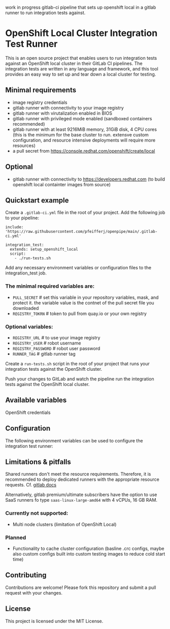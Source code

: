 work in progress gitlab-ci pipeline that sets up openshift local in a gitlab runner to run integration tests against.

# OpenShift Local Cluster Integration Test Runner

This is an open source project that enables users to run integration tests against an OpenShift local cluster in their GitLab CI pipelines. The integration tests are written in any language and framework, and this tool provides an easy way to set up and tear down a local cluster for testing.

## Minimal requirements

- image registry credentials
- gitlab runner with connectivity to your image registry
- gitlab runner with virutalization enabled in BIOS
- gitlab runner with privileged mode enabled (sandboxed containers recommended)
- gitlab runner with at least 9216MiB memory, 31GiB disk, 4 CPU cores (this is the minimum for the base cluster to run. extensve custom configuration, and resource intensive deployments will require more resources)
- a pull secret from https://console.redhat.com/openshift/create/local

## Optional

- gitlab runner with connectivity to https://developers.redhat.com (to build openshift local containter images from source)

## Quickstart example

Create a `.gitlab-ci.yml` file in the root of your project.
Add the following job to your pipeline:

```
include: 'https://raw.githubusercontent.com/pfeifferj/openpipe/main/.gitlab-ci.yml'

integration_test:
  extends: setup_openshift_local
  script:
    - ./run-tests.sh
```

Add any necessary environment variables or configuration files to the integration_test job.

### The minimal required variables are:

- `PULL_SECRET` # set this variable in your repository variables, mask, and protect it. the variable value is the contnet of the pull secret file you downloaded
- `REGISTRY_TOKRN` # token to pull from quay.io or your own registry

### Optional variables:

- `REGISTRY_URL` # to use your image registry
- `REGISTRY_USER` # robot username
- `REGISTRY_PASSWORD` # robot user password
- `RUNNER_TAG` # gitlab runner tag

Create a `run-tests.sh` script in the root of your project that runs your integration tests against the OpenShift cluster.

Push your changes to GitLab and watch the pipeline run the integration tests against the OpenShift local cluster.

## Available variables

OpenShift credentials

## Configuration

The following environment variables can be used to configure the integration test runner:

## Limitations & pitfalls

Shared runners don't meet the resource requirements. Therefore, it is recommended to deploy dedicated runners with the appropriate resource requests. Cf. [gitlab docs](https://docs.gitlab.com/runner/executors/kubernetes.html#cpu-requests-and-limits)

Alternatively, gitlab premium/ultimate subscribers have the option to use SaaS runners fo type `saas-linux-large-amd64` with 4 vCPUs, 16 GB RAM.

### Currently not supported:

- Multi node clusters (limitation of OpenShift Local)

### Planned

- Functionality to cache cluster configuration (basline .crc configs, maybe also custom configs built into custom testing images to reduce cold start time)

## Contributing

Contributions are welcome! Please fork this repository and submit a pull request with your changes.

## License

This project is licensed under the MIT License.
